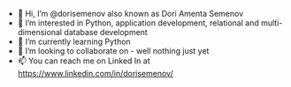 - 👋 Hi, I’m @dorisemenov also known as Dori Amenta Semenov
- 👀 I’m interested in Python, application development, relational and multi-dimensional database development
- 🌱 I’m currently learning Python
- 💞️ I’m looking to collaborate on - well nothing just yet
- 📫 You can reach me on Linked In at https://www.linkedin.com/in/dorisemenov/

<!---
dorisemenov/dorisemenov is a ✨ special ✨ repository because its `README.md` (this file) appears on your GitHub profile.
You can click the Preview link to take a look at your changes.
--->
